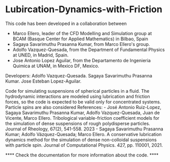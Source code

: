 # Lubircation-Dynamics-with-Friction
 This code has been developed  in a collaboration between

 - Marco Ellero, leader of the  CFD Modelling and Simulation group at
    BCAM (Basque Center for Applied Mathematics) in Bilbao, Spain
 - Sagaya Savarimuthu Prasanna Kumar, from Marco Ellero's group.    
 - Adolfo Vazquez-Quesada, from the Department of Fundamental Physics
    at UNED, in Madrid, Spain.
 - Jose Antonio Lopez Aguilar,  from the Departamento  de Ingenieria
    Quimica at UNAM, in Mexico DF, Mexico.

 Developers: Adolfo Vazquez-Quesada.
 	     Sagaya Savarimuthu Prasanna Kumar.
             Jose Esteban Lopez-Aguilar.

  Code  for  simulating  suspensions  of spherical  particles  in  a
  fluid. The hydrodynamic interactions are modeled using lubrication
  and friction forces, so the code  is expected to be valid only for
  concentrated systems. Particle spins are also considered
   References:
    - José  Antonio Ruiz-Lopez,  Sagaya Savarimuthu  Prasanna Kumar,
       Adolfo    Vazquez-Quesada,    Juan     de    Vicente,    Marco
       Ellero. Tribological variable-friction  coefficient models for
       the  simulation of  dense  suspensions  of rough  polydisperse
       particles. Journal of Rheology, 67(2), 541-558. 2023
    - Sagaya  Savarimuthu  Prasanna Kumar;  Adolfo  Vázquez-Quesada;
       Marco Ellero.  A conservative lubrication dynamics  method for
       the  simulation   of  dense  non-colloidal   suspensions  with
       particle   spin.  Journal   of  Computational   Physics.  427,
       pp. 110001, 2021.
   
**** Check the documentation for more information about the code. ****
